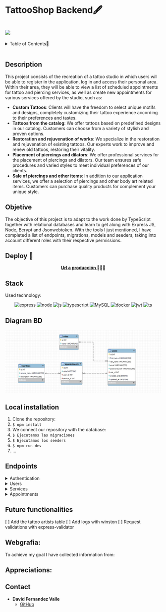 # TattooShop Backend🖋️
<br>
<a>
<img src="https://user-images.githubusercontent.com/74038190/221352987-68da234d-4d62-4e9d-9d7f-098dc657c2dc.gif" width="450">
</a>
<br><br>

<details>
  <summary>Table of Contents📝</summary>
  <ol>
    <li><a href="#description">Description</a></li>
    <li><a href="#objetive">Objetive</a></li>
    <li><a href="#deploy-🚀">Deploy</a></li>
    <li><a href="#stack">Stack</a></li>
    <li><a href="#diagram-bd">Diagram</a></li>
    <li><a href="#local-installation">Local installation</a></li>
    <li><a href="#endpoints">Endpoints</a></li>
    <li><a href="#future-functionalities">Future functionalities</a></li>
    <li><a href="#webgrafia">Webgrafia</a></li>
    <li><a href="#appreciations">Appreciations</a></li>
    <li><a href="#contact">Contact</a></li>
  </ol>
</details>
<br>

## Description
This project consists of the recreation of a tattoo studio in which users will be able to register in the application, log in and access their personal area. Within their area, they will be able to view a list of scheduled appointments for tattoo and piercing services, as well as create new appointments for various services offered by the studio, such as:

- **Custom Tattoos**:
Clients will have the freedom to select unique motifs and designs, completely customizing their tattoo experience according to their preferences and tastes.
- **Tattoos from the catalog**:
We offer tattoos based on predefined designs in our catalog. Customers can choose from a variety of stylish and proven options.
- **Restoration and rejuvenation of works**:
We specialize in the restoration and rejuvenation of existing tattoos. Our experts work to improve and renew old tattoos, restoring their vitality.
- **Placement of piercings and dilators**: 
We offer professional services for the placement of piercings and dilators. Our team ensures safe procedures and varied styles to meet individual preferences of our clients.
- **Sale of piercings and other items**:
In addition to our application services, we offer a selection of piercings and other body art related items. Customers can purchase quality products for complement your unique style.

## Objetive
The objective of this project is to adapt to the work done by TypeScript together with relational databases and learn to get along with Express JS, Node, Bcrypt and Jsonwebtoken. 
With the tools I just mentioned, I have completed a list of endpoints, migrations, models and seeders, taking into account different roles with their respective permissions.

## Deploy 🚀
<div align="center">
    <a href="https://www.google.com"><strong>Url a producción </strong></a>🚀🚀🚀
</div>

## Stack
Used technology:
<div align="center">
<a>
    <img src= "https://img.shields.io/badge/express.js-%23404d59.svg?style=for-the-badge&logo=express&logoColor=%2361DAFB" alt="express" />
</a>
<a>
    <img src= "https://img.shields.io/badge/node.js-026E00?style=for-the-badge&logo=node.js&logoColor=white" alt="node" />
</a>
<a>
    <img src= "https://img.shields.io/badge/javascipt-EFD81D?style=for-the-badge&logo=javascript&logoColor=black" alt="js" />
</a>
<a>
    <img alt="typescript" src="https://img.shields.io/badge/TypeScript-007ACC?style=for-the-badge&logo=typescript&logoColor=white" alt="ts" />
</a>
<a>
    <img src="https://img.shields.io/badge/MySQL-4479A1?style=for-the-badge&logo=mysql&logoColor=white" alt="MySQL" />
</a>
<a>
<img src="https://img.shields.io/badge/Docker-2496ED?style=for-the-badge&logo=docker&logoColor=white" alt="docker" />
</a>
<a>
    <img src="https://img.shields.io/badge/JWT-000000?style=for-the-badge&logo=jsonwebtokens&logoColor=white" alt="jwt" />
</a>
<a>
    <img src="https://img.shields.io/badge/bcrypt-3178C6?style=for-the-badge&" alt="ts" />
</a>
</div>




## Diagram BD
<img width="1423" src="./img/diagrama.JPG">

## Local installation
1. Clone the repository:
2. ` $ npm install `
3. We connect our repository with the database: 
4. ``` $ Ejecutamos las migraciones ``` 
5. ``` $ Ejecutamos los seeders ``` 
6. ``` $ npm run dev ``` 
7. ...

## Endpoints
<details>
<summary>Authentication</summary>

</details>
<details>
<summary>Users</summary>


</details>
<details>
<summary>Services</summary>


</details>
<details>
<summary>Appointments</summary>


</details>

## Future functionalities
[ ] Add the tattoo artists table
[ ] Add logs with winston
[ ] Request validations with express-validator


## Webgrafia:
To achieve my goal I have collected information from:


## Appreciations:




## Contact
- **David Fernandez Valle**
  - [GitHub](https://github.com/Davfernandezz)